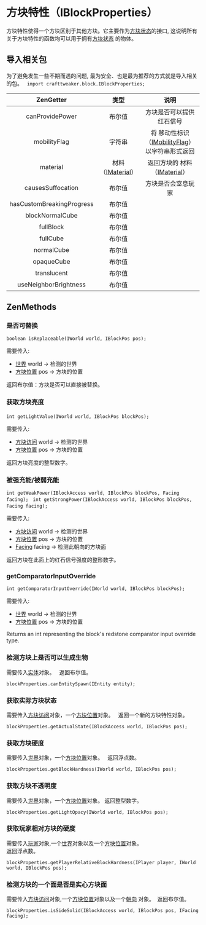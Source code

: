 # 方块特性（IBlockProperties）

方块特性使得一个方块区别于其他方块。它主要作为[方块状态](IBlockState)的接口, 这说明所有关于方块特性的函数均可以用于拥有[方块状态](IBlockState) 的物体。

## 导入相关包
为了避免发生一些不期而遇的问题, 最为安全、也是最为推荐的方式就是导入相关的包。  
`import crafttweaker.block.IBlockProperties;`

|         ZenGetter         |              类型              |                      说明                       |
| :-----------------------: | :----------------------------: | :---------------------------------------------: |
|      canProvidePower      |             布尔值             |            方块是否可以提供红石信号             |
|       mobilityFlag        |             字符串             | 将 移动性标识（[IMobilityFlag](IMobilityFlag)） 以字符串形式返回 |
|         material          | 材料（[IMaterial](IMaterial)） |          返回方块的 材料（[IMaterial](IMaterial)）           |
|     causesSuffocation     |             布尔值             |               方块是否会窒息玩家                |
| hasCustomBreakingProgress |             布尔值             |                                                 |
|      blockNormalCube      |             布尔值             |                                                 |
|         fullBlock         |             布尔值             |                                                 |
|         fullCube          |             布尔值             |                                                 |
|        normalCube         |             布尔值             |                                                 |
|        opaqueCube         |             布尔值             |                                                 |
|        translucent        |             布尔值             |                                                 |
|   useNeighborBrightness   |             布尔值             |                                                 |

## ZenMethods
### 是否可替换
`boolean isReplaceable(IWorld world, IBlockPos pos);`  

需要传入:

- [世界](/Vanilla/World/IWorld) world → 检测的世界
- [方块位置](/Vanilla/World/IBlockPos) pos → 方块的位置

返回布尔值：方块是否可以直接被替换。


### 获取方块亮度
`int getLightValue(IWorld world, IBlockPos blockPos);`  

需要传入:

- [方块访问](/Vanilla/World/IBlockAccess) world → 检测的世界
- [方块位置](/Vanilla/World/IBlockPos) pos → 方块的位置

返回方块亮度的整型数字。

### 被强充能/被弱充能
`int getWeakPower(IBlockAccess world, IBlockPos blockPos, Facing facing);`  
`int getStrongPower(IBlockAccess world, IBlockPos blockPos, Facing facing);`  

需要传入:

- [方块访问](/Vanilla/World/IBlockAccess) world → 检测的世界
- [方块位置](/Vanilla/World/IBlockPos) pos → 方块的位置
- [Facing](/Vanilla/World/Facing) facing → 检测此朝向的方块面

返回方块在此面上的红石信号强度的整形数字。

### getComparatorInputOverride
`int getComparatorInputOverride(IWorld world, IBlockPos blockPos);`

需要传入:

- [世界](/Vanilla/World/IWorld) world → 检测的世界
- [方块位置](/Vanilla/World/IBlockPos) pos → 方块的位置

Returns an int representing the block's redstone comparator input override type.


### 检测方块上是否可以生成生物

需要传入[实体](/Vanilla/Entities/IEntity)对象。  
返回布尔值。
```
blockProperties.canEntitySpawn(IEntity entity);
```

### 获取实际方块状态

需要传入[方块访问](/Vanilla/World/IBlockAccess)对象，一个[方块位置](/Vanilla/World/IBlockPos)对象。  
返回一个新的方块特性对象。

```
blockProperties.getActualState(IBlockAccess world, IBlockPos pos);
```

### 获取方块硬度

需要传入[世界](/Vanilla/World/IWorld)对象，一个[方块位置](/Vanilla/World/IBlockPos)对象。  
返回浮点数。
```
blockProperties.getBlockHardness(IWorld world, IBlockPos pos);
```

### 获取方块不透明度

需要传入[世界](/Vanilla/World/IWorld)对象，一个[方块位置](/Vanilla/World/IBlockPos)对象。
返回整型数字。
```
blockProperties.getLightOpacy(IWorld world, IBlockPos pos);
```

### 获取玩家相对方块的硬度

需要传入[玩家](/Vanilla/Players/IPlayer)对象,一个[世界](/Vanilla/World/IWorld)对象以及一个[方块位置](/Vanilla/World/IBlockPos)对象。  
返回浮点数。
```
blockProperties.getPlayerRelativeBlockHardness(IPlayer player, IWorld world, IBlockPos pos);
```

### 检测方块的一个面是否是实心方块面

需要传入[方块访问](/Vanilla/World/IBlockAccess)对象,一个[方块位置](/Vanilla/World/IBlockPos)对象以及一个[朝向](/Vanilla/World/IFacing) 对象。 
返回布尔值。
```
blockProperties.isSideSolid(IBlockAccess world, IBlockPos pos, IFacing facing);
```
